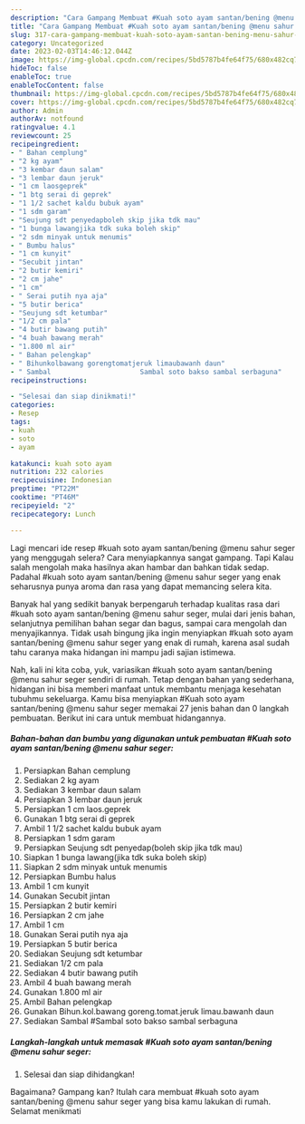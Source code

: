 ```yaml
---
description: "Cara Gampang Membuat #Kuah soto ayam santan/bening @menu sahur seger yang Bisa Manjain Lidah, Buat Buka Puasa Menggugah Selera"
title: "Cara Gampang Membuat #Kuah soto ayam santan/bening @menu sahur seger yang Bisa Manjain Lidah, Buat Buka Puasa Menggugah Selera"
slug: 317-cara-gampang-membuat-kuah-soto-ayam-santan-bening-menu-sahur-seger-yang-bisa-manjain-lidah-buat-buka-puasa-menggugah-selera
category: Uncategorized
date: 2023-02-03T14:46:12.044Z
image: https://img-global.cpcdn.com/recipes/5bd5787b4fe64f75/680x482cq70/kuah-soto-ayam-santanbening-menu-sahur-seger-foto-resep-utama.jpg
hideToc: false
enableToc: true
enableTocContent: false
thumbnail: https://img-global.cpcdn.com/recipes/5bd5787b4fe64f75/680x482cq70/kuah-soto-ayam-santanbening-menu-sahur-seger-foto-resep-utama.jpg
cover: https://img-global.cpcdn.com/recipes/5bd5787b4fe64f75/680x482cq70/kuah-soto-ayam-santanbening-menu-sahur-seger-foto-resep-utama.jpg
author: Admin
authorAv: notfound
ratingvalue: 4.1
reviewcount: 25
recipeingredient:
- " Bahan cemplung"
- "2 kg ayam"
- "3 kembar daun salam"
- "3 lembar daun jeruk"
- "1 cm laosgeprek"
- "1 btg serai di geprek"
- "1 1/2 sachet kaldu bubuk ayam"
- "1 sdm garam"
- "Seujung sdt penyedapboleh skip jika tdk mau"
- "1 bunga lawangjika tdk suka boleh skip"
- "2 sdm minyak untuk menumis"
- " Bumbu halus"
- "1 cm kunyit"
- "Secubit jintan"
- "2 butir kemiri"
- "2 cm jahe"
- "1 cm"
- " Serai putih nya aja"
- "5 butir berica"
- "Seujung sdt ketumbar"
- "1/2 cm pala"
- "4 butir bawang putih"
- "4 buah bawang merah"
- "1.800 ml air"
- " Bahan pelengkap"
- " Bihunkolbawang gorengtomatjeruk limaubawanh daun"
- " Sambal                      Sambal soto bakso sambal serbaguna"
recipeinstructions:

- "Selesai dan siap dinikmati!"
categories:
- Resep
tags:
- kuah
- soto
- ayam

katakunci: kuah soto ayam 
nutrition: 232 calories
recipecuisine: Indonesian
preptime: "PT22M"
cooktime: "PT46M"
recipeyield: "2"
recipecategory: Lunch

---
```



Lagi mencari ide resep #kuah soto ayam santan/bening @menu sahur seger yang menggugah selera? Cara menyiapkannya sangat gampang. Tapi Kalau salah mengolah maka hasilnya akan hambar dan bahkan tidak sedap. Padahal #kuah soto ayam santan/bening @menu sahur seger yang enak seharusnya punya aroma dan rasa yang dapat memancing selera kita.


Banyak hal yang sedikit banyak berpengaruh terhadap kualitas rasa dari #kuah soto ayam santan/bening @menu sahur seger, mulai dari jenis bahan, selanjutnya pemilihan bahan segar dan bagus, sampai cara mengolah dan menyajikannya. Tidak usah bingung jika ingin menyiapkan #kuah soto ayam santan/bening @menu sahur seger yang enak di rumah, karena asal sudah tahu caranya maka hidangan ini mampu jadi sajian istimewa.




Nah, kali ini kita coba, yuk, variasikan #kuah soto ayam santan/bening @menu sahur seger sendiri di rumah. Tetap dengan bahan yang sederhana, hidangan ini bisa memberi manfaat untuk membantu menjaga kesehatan tubuhmu sekeluarga. Kamu bisa menyiapkan #Kuah soto ayam santan/bening @menu sahur seger memakai 27 jenis bahan dan 0 langkah pembuatan. Berikut ini cara untuk membuat hidangannya.

<!--inarticleads1-->

##### Bahan-bahan dan bumbu yang digunakan untuk pembuatan #Kuah soto ayam santan/bening @menu sahur seger:

1. Persiapkan  Bahan cemplung
1. Sediakan 2 kg ayam
1. Sediakan 3 kembar daun salam
1. Persiapkan 3 lembar daun jeruk
1. Persiapkan 1 cm laos.geprek
1. Gunakan 1 btg serai di geprek
1. Ambil 1 1/2 sachet kaldu bubuk ayam
1. Persiapkan 1 sdm garam
1. Persiapkan Seujung sdt penyedap(boleh skip jika tdk mau)
1. Siapkan 1 bunga lawang(jika tdk suka boleh skip)
1. Siapkan 2 sdm minyak untuk menumis
1. Persiapkan  Bumbu halus
1. Ambil 1 cm kunyit
1. Gunakan Secubit jintan
1. Persiapkan 2 butir kemiri
1. Persiapkan 2 cm jahe
1. Ambil 1 cm
1. Gunakan  Serai putih nya aja
1. Persiapkan 5 butir berica
1. Sediakan Seujung sdt ketumbar
1. Sediakan 1/2 cm pala
1. Sediakan 4 butir bawang putih
1. Ambil 4 buah bawang merah
1. Gunakan 1.800 ml air
1. Ambil  Bahan pelengkap
1. Gunakan  Bihun.kol.bawang goreng.tomat.jeruk limau.bawanh daun
1. Sediakan  Sambal                      #Sambal soto bakso sambal serbaguna




<!--inarticleads2-->

##### Langkah-langkah untuk memasak #Kuah soto ayam santan/bening @menu sahur seger:


1. Selesai dan siap dihidangkan!



Bagaimana? Gampang kan? Itulah cara membuat #kuah soto ayam santan/bening @menu sahur seger yang bisa kamu lakukan di rumah. Selamat menikmati
